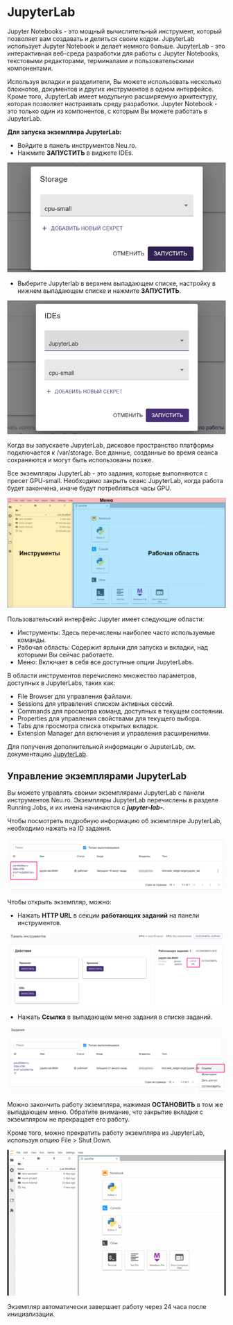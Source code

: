 # JupyterLab

Jupyter Notebooks - это мощный вычислительный инструмент, который позволяет вам создавать и делиться своим кодом. JupyterLab использует Jupyter Notebook и делает немного больше. JupyterLab - это интерактивная веб-среда разработки для работы с Jupyter Notebooks, текстовыми редакторами, терминалами и пользовательскими компонентами.

Используя вкладки и разделители, Вы можете использовать несколько блокнотов, документов и других инструментов в одном интерфейсе. Кроме того, JupyterLab имеет модульную расширяемую архитектуру, которая позволяет настраивать среду разработки. Jupyter Notebook - это только один из компонентов, с которым Вы можете работать в JupyterLab.

**Для запуска экземпляра JupyterLab:**

* Войдите в панель инструментов Neu.ro.
* Нажмите **ЗАПУСТИТЬ** в виджете IDEs.

![](../.gitbook/assets/image%20%2833%29.png)

* Выберите Jupyterlab в верхнем выпадающем списке, настройку в нижнем выпадающем списке и нажмите **ЗАПУСТИТЬ**.

![](../.gitbook/assets/image%20%2845%29.png)

Когда вы запускаете JupyterLab, дисковое пространство платформы подключается к /var/storage. Все данные, созданные во время сеанса сохраняются и могут быть использованы позже.

Все экземпляры JupyterLab - это задания, которые выполняются с пресет GPU-small. Необходимо закрыть сеанс JupyterLab, когда работа будет закончена, иначе будут потребляться часы GPU. 

![](../.gitbook/assets/image%20%283%29.png)

Пользовательский интерфейс Jupyter имеет следующие области:

* Инструменты: Здесь перечислены наиболее часто используемые команды.
* Рабочая область: Содержит ярлыки для запуска и вкладки, над которыми Вы сейчас работаете.
* Меню: Включает в себя все доступные опции JupyterLabs.

В области инструментов перечислено множество параметров, доступных в JupyterLabs, таких как:

* File Browser для управления файлами.
* Sessions для управления списком активных сессий.
* Commands для просмотра команд, доступных в текущем состоянии.
* Properties для управления свойствами для текущего выбора.
* Tabs для просмотра списка открытых вкладок.
* Extension Manager для включения и управления расширениями.

Для получения дополнительной информации о JuputerLab, см. документацию [JupyterLab](https://jupyterlab.readthedocs.io/en/stable/).

## Управление экземплярами JupyterLab

Вы можете управлять своими экземплярами JupyterLab с панели инструментов Neu.ro. Экземпляры JupyterLab перечислены в разделе Running Jobs, и их имена начинаются с _**jupyter-lab-**_. 

Чтобы посмотреть подробную информацию об экземпляре JupyterLab, необходимо нажать на ID задания.

![](../.gitbook/assets/image%20%2819%29.png)

Чтобы открыть экземпляр, можно:

* Нажать **HTTP URL** в секции **работающих заданий** на панели инструментов.

![](../.gitbook/assets/image%20%281%29.png)

* Нажать **Ссылка** в выпадающем меню задания в списке заданий.

![](../.gitbook/assets/image%20%2812%29.png)

Можно закончить работу экземпляра, нажимая **ОСТАНОВИТЬ** в том же выпадающем меню. Обратите внимание, что закрытие вкладки с экземпляром не прекращает его работу.

Кроме того, можно прекратить работу экземпляра из JupyterLab, используя опцию File &gt; Shut Down.

![](../.gitbook/assets/JL_shutdown.gif)

Экземпляр автоматически завершает работу через 24 часа после инициализации.

